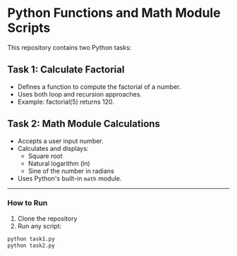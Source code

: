 # Python Functions and Math Module Scripts

This repository contains two Python tasks:

## Task 1: Calculate Factorial
- Defines a function to compute the factorial of a number.
- Uses both loop and recursion approaches.
- Example: factorial(5) returns 120.

## Task 2: Math Module Calculations
- Accepts a user input number.
- Calculates and displays:
  - Square root
  - Natural logarithm (ln)
  - Sine of the number in radians
- Uses Python's built-in `math` module.

---

### How to Run
1. Clone the repository
2. Run any script:
```bash
python task1.py
python task2.py

